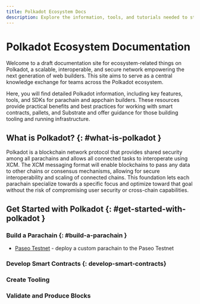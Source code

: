 ```yaml
---
title: Polkadot Ecosystem Docs
description: Explore the information, tools, and tutorials needed to start building on top of Polkadot, a blockchain network protocol that provides parachains with shared security and interoperability using XCM. 
---
```


# Polkadot Ecosystem Documentation

Welcome to a draft documentation site for ecosystem-related things on Polkadot, a scalable, interoperable, and secure network empowering the next generation of web builders. This site aims to serve as a central knowledge exchange for teams across the Polkadot ecosystem. 

Here, you will find detailed Polkadot information, including key features, tools, and SDKs for parachain and appchain builders. These resources provide practical benefits and best practices for working with smart contracts, pallets, and Substrate and offer guidance for those building tooling and running infrastructure.

## What is Polkadot? {: #what-is-polkadot }

Polkadot is a blockchain network protocol that provides shared security among all parachains and allows all connected tasks to interoperate using XCM. The XCM messaging format will enable blockchains to pass any data to other chains or consensus mechanisms, allowing for secure interoperability and scaling of connected chains. This foundation lets each parachain specialize towards a specific focus and optimize toward that goal without the risk of compromising user security or cross-chain capabilities.

## Get Started with Polkadot {: #get-started-with-polkadot }

### Build a Parachain {: #build-a-parachain }

- [Paseo Testnet](/paseo-testnet/onboarding) - deploy a custom parachain to the Paseo Testnet

### Develop Smart Contracts {: develop-smart-contracts}


### Create Tooling 


### Validate and Produce Blocks
<!--TODO: Rename this? Need a name for this Infrastructure section-->

